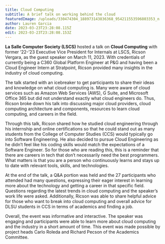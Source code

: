 ```yaml
---
title: Cloud Computing
subtitle: A brief talk on working behind the cloud
featuredImage: /uploads/330474304_188973143836368_954211553596803353_n.jpg
author: Lauren Garcia
date: 2023-03-23T23:28:08.115Z
edit: 2023-03-23T23:28:08.153Z
---
```

**La Salle Computer Society (LSCS)** hosted a talk on **Cloud Computing** with former ‘22-’23 Executive Vice President for Internals at LSCS, Ricson Vergara, as the guest speaker on March 11, 2023. With credentials of currently being a C360 Global Platform Engineer at P&G and having been a Cloud Engineer Intern at Stratpoint, Ricson provided many insights in the industry of cloud computing. 

The talk started with an icebreaker to get participants to share their ideas and knowledge on what cloud computing is. Many were aware of cloud services such as Amazon Web Services (AWS), G Suite, and Microsoft Office 365 but did not understand exactly what cloud engineers do. Thus, Ricson broke down his talk into discussing major cloud providers, cloud computing architecture and components, resources to learn cloud computing, and careers in the field. 

Through this talk, Ricson shared how he studied cloud engineering through his internship and online certifications so that he could stand out as many students from the College of Computer Studies (CCS) would typically go into Software Engineering. He also decided to pursue Cloud Engineering as he didn’t feel like his coding skills would match the expectations of a Software Engineer. So for those who are reading this, this is a reminder that there are careers in tech that don’t necessarily need the best programmers. What matters is that you are a person who continuously learns and stays up to date with relevant tools, skills, and technologies.

At the end of the talk, a Q&A portion was held and the 27 participants who attended had many questions, expressing their eager interest in learning more about the technology and getting a career in that specific field. Questions regarding the latest trends in cloud computing and the speaker’s work life were asked. Additionally, Ricson was able to share helpful advice for those who want to break into cloud computing and overall advice for DLSU students in CCS in terms of academics and finding a job. 

Overall, the event was informative and interactive. The speaker was engaging and participants were able to learn more about cloud computing and the industry in a short amount of time. This event was made possible by project heads Carlo Roleda and Richard Pecson of the Academics Committee.